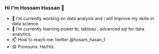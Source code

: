 ### Hi I'm Hossam Hassan 👋

- 🔭 I’m currently working on data analysis and i will improve my skills in data science.
- 🌱 I’m currently learning power bi, tableau , advanced sql for data analytics.
- 📫 How to reach me: twitter @hosam_hasan_1
- 😄 Pronouns: He/His.
